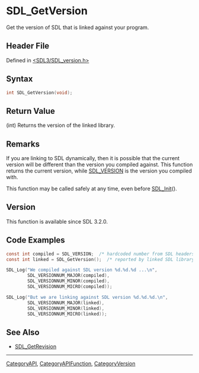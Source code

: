 # SDL_GetVersion

Get the version of SDL that is linked against your program.

## Header File

Defined in [<SDL3/SDL_version.h>](https://github.com/libsdl-org/SDL/blob/main/include/SDL3/SDL_version.h)

## Syntax

```c
int SDL_GetVersion(void);
```

## Return Value

(int) Returns the version of the linked library.

## Remarks

If you are linking to SDL dynamically, then it is possible that the current
version will be different than the version you compiled against. This
function returns the current version, while [SDL_VERSION](SDL_VERSION) is
the version you compiled with.

This function may be called safely at any time, even before
[SDL_Init](SDL_Init)().

## Version

This function is available since SDL 3.2.0.

## Code Examples

```c
const int compiled = SDL_VERSION;  /* hardcoded number from SDL headers */
const int linked = SDL_GetVersion();  /* reported by linked SDL library */

SDL_Log("We compiled against SDL version %d.%d.%d ...\n",
        SDL_VERSIONNUM_MAJOR(compiled),
        SDL_VERSIONNUM_MINOR(compiled),
        SDL_VERSIONNUM_MICRO(compiled));

SDL_Log("But we are linking against SDL version %d.%d.%d.\n",
        SDL_VERSIONNUM_MAJOR(linked),
        SDL_VERSIONNUM_MINOR(linked),
        SDL_VERSIONNUM_MICRO(linked));
```

## See Also

- [SDL_GetRevision](SDL_GetRevision)






----
[CategoryAPI](CategoryAPI), [CategoryAPIFunction](CategoryAPIFunction), [CategoryVersion](CategoryVersion)

